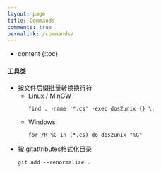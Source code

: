 ```yaml
---
layout: page
title: Commands
comments: true
permalink: /commands/
---
```


* content
{:toc}

#### 工具类

* 按文件后缀批量转换换行符
  * Linux / MinGW
    ```
    find . -name '*.cs' -exec dos2unix {} \;
    ```
  * Windows:
    ```
    for /R %G in (*.cs) do dos2unix "%G"
    ```
* 按.gitattributes格式化目录
  ```
  git add --renormalize .
  ```
